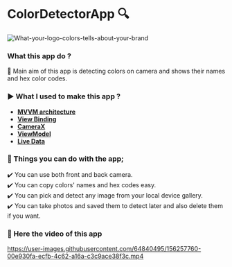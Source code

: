 # ColorDetectorApp :mag:
 
![What-your-logo-colors-tells-about-your-brand](https://user-images.githubusercontent.com/64840495/156308197-0d2a9104-4657-4777-b572-ba7ce71f3a25.jpg)

### What this app do ?
:radio_button: Main aim of this app is detecting colors on camera and shows their names and hex color codes.

### :arrow_forward:  What I used to make this app ?

- <b> <a href="https://developer.android.com/jetpack/guide?gclid=CjwKCAiApfeQBhAUEiwA7K_UH6jiwban6SRsha5oa1taUkSlGsQ5wrP37bmRsyIddcMHm5BhFSTimxoCFvoQAvD_BwE&gclsrc=aw.ds" > MVVM architecture </a> </b>
- <b> <a href="https://developer.android.com/topic/libraries/view-binding" > View Binding </b>
- <b> <a href="https://alitalhacoban.medium.com/camerax-in-android-5943d8ccbf53"> CameraX </a> </b>
- <b> <a href="https://developer.android.com/topic/libraries/architecture/viewmodel" > ViewModel </a> </b>
- <b> <a href="https://developer.android.com/topic/libraries/architecture/livedata" > Live Data </a> </b>

### :diamond_shape_with_a_dot_inside: Things you can do with the app;

:heavy_check_mark: You can use both front and back camera. <br/>
:heavy_check_mark: You can copy colors' names and hex codes easy. <br/>
:heavy_check_mark: You can pick and detect any image from your local device gallery. <br/>
:heavy_check_mark: You can take photos and saved them to detect later and also delete them if you want. <br/>

 ### :movie_camera: Here the video of this app

https://user-images.githubusercontent.com/64840495/156257760-00e930fa-ecfb-4c62-a16a-c3c9ace38f3c.mp4
